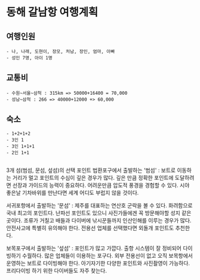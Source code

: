 # 동해 갈남항 여행계획

## 여행인원

    - 나, 나래, 도현이, 장모, 처남, 장인, 엄마, 아빠
    - 성인 7명, 아이 1명

## 교통비

    - 수원~서울~삼척 : 315km => 50000+16400 = 70,000    
    - 성남~삼척 : 266 => 40000+12000 +> 60,000

## 숙소

    - 1+2+1+2
    - 3인 1
    - 3인 1+1+1
    - 2인 1+1

## 

3개 섬(범섬, 문섬, 섶섬)의 선택 포인트
법환포구에서 출발하는 '범섬' : 보트로 이동하는 거리가 멀고 포인트의 수심이 깊은 경우가 많다. 깊은 만큼 정확한 포인트에 도달하려면 선장과 가이드의 능력이 중요하다. 어려운만큼 압도적 풍경을 경험할 수 있다. 시야 좋은날 기차바위를 만난다면 세계 어디도 부럽지 않을 것이다.
 
서귀포항에서 출발하는 '문섬' : 제주를 대표하는 연산호 군락을 볼 수 있다. 화려함으로 국내 최고의 포인트다. 난파선 포인트도 있으니 사진가들에겐 꼭 방문해야할 성지 같은곳이다. 조류가 거칠고 배들과 다이버에 낚시꾼들까지 인산인해를 이루는 경우가 많다. 안전사고에 특별히 유의해야 한다. 전용선 업체를 선택했다면 외돌개 포인트도 추천한다.
 
보목포구에서 출발하는 '섶섬' : 포인트가 많고 가깝다. 출항 시스템이 잘 정비되어 다이빙하기 수월하다. 많은 업체들이 이용하는 포구다. 외부 전용선이 없고 오직 보목항에서 운영하는 보트로 다이빙해야 한다. 아기자기한 다양한 포인트와 사진촬영이 가능하다. 프리다이빙 하기 위한 다이버들도 자주 찾는다.